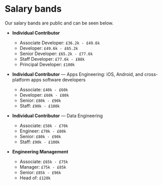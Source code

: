 # Salary bands

Our salary bands are public and can be seen below.

* **Individual Contributor**

  * Associate Developer: `£36.2k - £49.6k`
  * Developer: `£49.6k - £65.2k`
  * Senior Developer: `£65.2k - £77.6k`
  * Staff Developer: `£77.6k - £88k`
  * Principal Developer: `£100k`  

* **Individual Contributor** — Apps Engineering: iOS, Android, and cross-platform apps software developers

  * Associate: `£40k - £60k`
  * Developer: `£60k - £80k`
  * Senior: `£80k - £90k`
  * Staff: `£90k - £100k`  

* **Individual Contributor** — Data Engineering

  * Associate: `£50k - £70k`
  * Engineer: `£70k - £80k`
  * Senior: `£80k - £90k`
  * Staff: `£90k - £100k`

* **Engineering Management**

  * Associate: `£65k - £75k`
  * Manager: `£75k - £85k`
  * Senior: `£85k - £96k`
  * Head of: `£120k`
